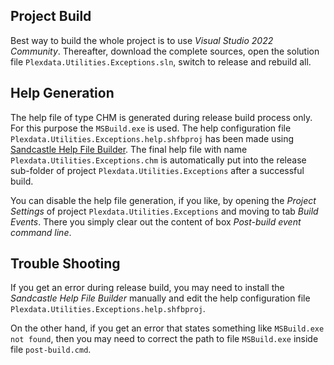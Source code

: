 
## Project Build

Best way to build the whole project is to use _Visual Studio 2022 Community_. Thereafter, 
download the complete sources, open the solution file `Plexdata.Utilities.Exceptions.sln`, 
switch to release and rebuild all.

## Help Generation

The help file of type CHM is generated during release build process only. For this purpose 
the `MSBuild.exe` is used. The help configuration file `Plexdata.Utilities.Exceptions.help.shfbproj` 
has been made using [Sandcastle Help File Builder](https://ewsoftware.github.io/SHFB/html/bd1ddb51-1c4f-434f-bb1a-ce2135d3a909.htm). 
The final help file with name `Plexdata.Utilities.Exceptions.chm` is automatically put into 
the release sub-folder of project `Plexdata.Utilities.Exceptions` after a successful build.

You can disable the help file generation, if you like, by opening the _Project Settings_ 
of project `Plexdata.Utilities.Exceptions` and moving to tab _Build Events_. There you 
simply clear out the content of box _Post-build event command line_.

## Trouble Shooting

If you get an error during release build, you may need to install the _Sandcastle Help File 
Builder_ manually and edit the help configuration file `Plexdata.Utilities.Exceptions.help.shfbproj`.

On the other hand, if you get an error that states something like `MSBuild.exe not found`, 
then you may need to correct the path to file `MSBuild.exe` inside file `post-build.cmd`.
